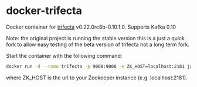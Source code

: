 # docker-trifecta

Docker container for [trifecta](https://github.com/ldaniels528/trifecta) v0.22.0rc8b-0.10.1.0. Supports Kafka 0.10

Note: the original project is running the stable version this is a just a quick fork to allow easy testing of the beta version of trifecta not a long term fork.

Start the container with the following command:

```sh
docker run -d --name trifecta -p 9000:9000 -e ZK_HOST=localhost:2181 janschultecom/docker-trifecta
```
where ZK_HOST is the url to your Zookeeper instance (e.g. localhost:2181).

